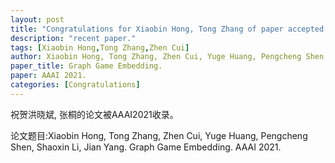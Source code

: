 ```yaml
---
layout: post
title: "Congratulations for Xiaobin Hong, Tong Zhang of paper accepted by AAAI 21!"
description: "recent paper."
tags: [Xiaobin Hong,Tong Zhang,Zhen Cui]
author: Xiaobin Hong, Tong Zhang, Zhen Cui, Yuge Huang, Pengcheng Shen, Shaoxin Li, Jian Yang.
paper_title: Graph Game Embedding. 
paper: AAAI 2021.
categories: [Congratulations]
---
```

祝贺洪晓斌, 张桐的论文被AAAI2021收录。

论文题目:Xiaobin Hong, Tong Zhang, Zhen Cui, Yuge Huang, Pengcheng Shen, Shaoxin Li, Jian Yang. Graph Game Embedding. AAAI 2021.

